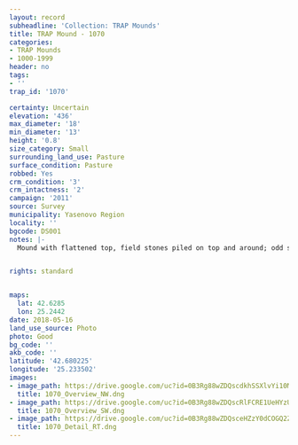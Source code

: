 ```yaml
---
layout: record
subheadline: 'Collection: TRAP Mounds'
title: TRAP Mound - 1070
categories:
- TRAP Mounds
- 1000-1999
header: no
tags:
- ''
trap_id: '1070'

certainty: Uncertain
elevation: '436'
max_diameter: '18'
min_diameter: '13'
height: '0.8'
size_category: Small
surrounding_land_use: Pasture
surface_condition: Pasture
robbed: Yes
crm_condition: '3'
crm_intactness: '2'
campaign: '2011'
source: Survey
municipality: Yasenovo Region
locality: ''
bgcode: DS001
notes: |-
  Mound with flattened top, field stones piled on top and around; odd shape - squarish and flattened.


rights: standard


maps:
  lat: 42.6285
  lon: 25.2442
date: 2018-05-16
land_use_source: Photo
photo: Good
bg_code: ''
akb_code: ''
latitude: '42.680225'
longitude: '25.233502'
images:
- image_path: https://drive.google.com/uc?id=0B3Rg88wZDQscdkhSSXlvYi10MHc
  title: 1070_Overview_NW.dng
- image_path: https://drive.google.com/uc?id=0B3Rg88wZDQscRlFCRE1UeHYzUDg
  title: 1070_Overview_SW.dng
- image_path: https://drive.google.com/uc?id=0B3Rg88wZDQsceHZzY0dCOGQ2ZFk
  title: 1070_Detail_RT.dng
---
```

